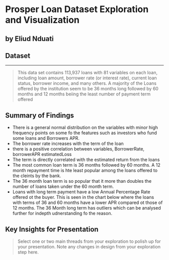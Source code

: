 # Prosper Loan Dataset Exploration and Visualization 
## by Eliud Nduati


## Dataset
****
> This data set contains 113,937 loans with 81 variables on each loan, including loan amount, borrower rate (or interest rate), current loan status, borrower income, and many others.
> A majority of the Loans offered by the institution seem to be 36 months long followed by 60 months and 12 months beiing the least number of payment term offered

## Summary of Findings

- There is a general normal distribution on the variables with minor high frequency points on some fo the features such as investors who fund some loans and Borrowers APR.
- The borrower rate increases with the term of the loan
- there is a positive correlation between variables, BorrowerRate, borrowerAPR estimatedLoss
- The term is directly correlated with the estimated return from the loans
- The most common loan term is 36 months followed by 60 months. A 12 month repayment time is hte least popular among the loans offered to the cleints by the bank.
- The 36 month loan term is so popular that it more than doubles the number of loans taken under the 60 month term.
- Loans with long term payment have a low Annual Percentage Rate offered ot the buyer. This is seen in the chart below where the loans with terms of 36 and 60 months have a lower APR compared ot those of 12 months. The 36 Month long term has outliers which can be analysed further for indepth udnerstanding fo the reason.

## Key Insights for Presentation

> Select one or two main threads from your exploration to polish up for your presentation. Note any changes in design from your exploration step here.
